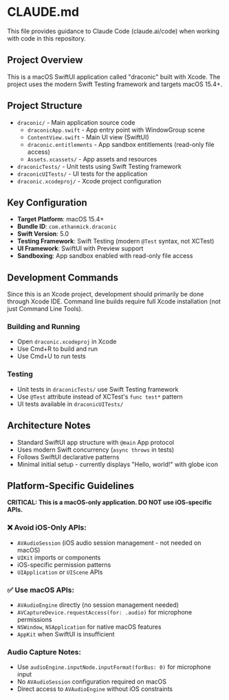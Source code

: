 # CLAUDE.md

This file provides guidance to Claude Code (claude.ai/code) when working with code in this repository.

## Project Overview

This is a macOS SwiftUI application called "draconic" built with Xcode. The project uses the modern Swift Testing framework and targets macOS 15.4+.

## Project Structure

- `draconic/` - Main application source code
  - `draconicApp.swift` - App entry point with WindowGroup scene
  - `ContentView.swift` - Main UI view (SwiftUI)
  - `draconic.entitlements` - App sandbox entitlements (read-only file access)
  - `Assets.xcassets/` - App assets and resources
- `draconicTests/` - Unit tests using Swift Testing framework
- `draconicUITests/` - UI tests for the application
- `draconic.xcodeproj/` - Xcode project configuration

## Key Configuration

- **Target Platform**: macOS 15.4+
- **Bundle ID**: `com.ethanmick.draconic` 
- **Swift Version**: 5.0
- **Testing Framework**: Swift Testing (modern `@Test` syntax, not XCTest)
- **UI Framework**: SwiftUI with Preview support
- **Sandboxing**: App sandbox enabled with read-only file access

## Development Commands

Since this is an Xcode project, development should primarily be done through Xcode IDE. Command line builds require full Xcode installation (not just Command Line Tools).

### Building and Running
- Open `draconic.xcodeproj` in Xcode
- Use Cmd+R to build and run
- Use Cmd+U to run tests

### Testing
- Unit tests in `draconicTests/` use Swift Testing framework
- Use `@Test` attribute instead of XCTest's `func test*` pattern
- UI tests available in `draconicUITests/`

## Architecture Notes

- Standard SwiftUI app structure with `@main` App protocol
- Uses modern Swift concurrency (`async throws` in tests)
- Follows SwiftUI declarative patterns
- Minimal initial setup - currently displays "Hello, world!" with globe icon

## Platform-Specific Guidelines

**CRITICAL: This is a macOS-only application. DO NOT use iOS-specific APIs.**

### ❌ Avoid iOS-Only APIs:
- `AVAudioSession` (iOS audio session management - not needed on macOS)
- `UIKit` imports or components
- iOS-specific permission patterns
- `UIApplication` or `UIScene` APIs

### ✅ Use macOS APIs:
- `AVAudioEngine` directly (no session management needed)
- `AVCaptureDevice.requestAccess(for: .audio)` for microphone permissions
- `NSWindow`, `NSApplication` for native macOS features
- `AppKit` when SwiftUI is insufficient

### Audio Capture Notes:
- Use `audioEngine.inputNode.inputFormat(forBus: 0)` for microphone input
- No `AVAudioSession` configuration required on macOS
- Direct access to `AVAudioEngine` without iOS constraints